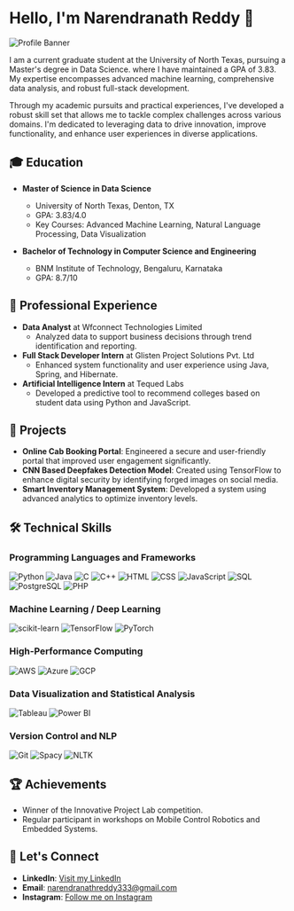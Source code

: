 # Hello, I'm Narendranath Reddy 👋

![Profile Banner](https://via.placeholder.com/1000x300.png?text=Welcome+to+My+GitHub+Profile)

I am a current graduate student at the University of North Texas, pursuing a Master's degree in Data Science. where I have maintained a GPA of 3.83. My expertise encompasses advanced machine learning, comprehensive data analysis, and robust full-stack development.

Through my academic pursuits and practical experiences, I've developed a robust skill set that allows me to tackle complex challenges across various domains. I'm dedicated to leveraging data to drive innovation, improve functionality, and enhance user experiences in diverse applications.

## 🎓 Education
- **Master of Science in Data Science**
  - University of North Texas, Denton, TX
  - GPA: 3.83/4.0
  - Key Courses: Advanced Machine Learning, Natural Language Processing, Data Visualization

- **Bachelor of Technology in Computer Science and Engineering**
  - BNM Institute of Technology, Bengaluru, Karnataka
  - GPA: 8.7/10

## 💼 Professional Experience
- **Data Analyst** at Wfconnect Technologies Limited
  - Analyzed data to support business decisions through trend identification and reporting.
- **Full Stack Developer Intern** at Glisten Project Solutions Pvt. Ltd
  - Enhanced system functionality and user experience using Java, Spring, and Hibernate.
- **Artificial Intelligence Intern** at Tequed Labs
  - Developed a predictive tool to recommend colleges based on student data using Python and JavaScript.

## 🚀 Projects
- **Online Cab Booking Portal**: Engineered a secure and user-friendly portal that improved user engagement significantly.
- **CNN Based Deepfakes Detection Model**: Created using TensorFlow to enhance digital security by identifying forged images on social media.
- **Smart Inventory Management System**: Developed a system using advanced analytics to optimize inventory levels.

## 🛠️ Technical Skills
### Programming Languages and Frameworks
![Python](https://img.shields.io/badge/-Python-3776AB?style=flat-square&logo=python&logoColor=white)
![Java](https://img.shields.io/badge/-Java-007396?style=flat-square&logo=java&logoColor=white)
![C](https://img.shields.io/badge/-C-A8B9CC?style=flat-square&logo=c&logoColor=white)
![C++](https://img.shields.io/badge/-C++-00599C?style=flat-square&logo=cplusplus&logoColor=white)
![HTML](https://img.shields.io/badge/-HTML5-E34F26?style=flat-square&logo=html5&logoColor=white)
![CSS](https://img.shields.io/badge/-CSS3-1572B6?style=flat-square&logo=css3&logoColor=white)
![JavaScript](https://img.shields.io/badge/-JavaScript-F7DF1E?style=flat-square&logo=javascript&logoColor=black)
![SQL](https://img.shields.io/badge/-SQL-4479A1?style=flat-square&logo=mysql&logoColor=white)
![PostgreSQL](https://img.shields.io/badge/-PostgreSQL-4169E1?style=flat-square&logo=postgresql&logoColor=white)
![PHP](https://img.shields.io/badge/-PHP-777BB4?style=flat-square&logo=php&logoColor=white)

### Machine Learning / Deep Learning
![scikit-learn](https://img.shields.io/badge/-scikit_learn-F7931E?style=flat-square&logo=scikit-learn&logoColor=white)
![TensorFlow](https://img.shields.io/badge/-TensorFlow-FF6F00?style=flat-square&logo=tensorflow&logoColor=white)
![PyTorch](https://img.shields.io/badge/-PyTorch-EE4C2C?style=flat-square&logo=pytorch&logoColor=white)

### High-Performance Computing
![AWS](https://img.shields.io/badge/-AWS-232F3E?style=flat-square&logo=amazon-aws&logoColor=white)
![Azure](https://img.shields.io/badge/-Azure-0089D6?style=flat-square&logo=microsoft-azure&logoColor=white)
![GCP](https://img.shields.io/badge/-Google_Cloud-4285F4?style=flat-square&logo=google-cloud&logoColor=white)

### Data Visualization and Statistical Analysis
![Tableau](https://img.shields.io/badge/-Tableau-E97627?style=flat-square&logo=tableau&logoColor=white)
![Power BI](https://img.shields.io/badge/-PowerBI-F2C811?style=flat-square&logo=power-bi&logoColor=black)

### Version Control and NLP
![Git](https://img.shields.io/badge/-Git-F05032?style=flat-square&logo=git&logoColor=white)
![Spacy](https://img.shields.io/badge/-Spacy-09A3D5?style=flat-square&logoColor=white)
![NLTK](https://img.shields.io/badge/-NLTK-4E9A06?style=flat-square&logoColor=white)



## 🏆 Achievements
- Winner of the Innovative Project Lab competition.
- Regular participant in workshops on Mobile Control Robotics and Embedded Systems.

## 🤝 Let's Connect
- **LinkedIn**: [Visit my LinkedIn](https://www.linkedin.com/in/narendranathreddy-reddy/)
- **Email**: [narendranathreddy333@gmail.com](mailto:narendranathreddy333@gmail.com)
- **Instagram**: [Follow me on Instagram](https://www.instagram.com/narendranath._.reddy//)



